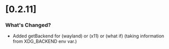 # [0.2.11] 

### What's Changed?
- Added getBackend for (wayland) or (x11) or (what if) (taking information from XDG_BACKEND env var.)

